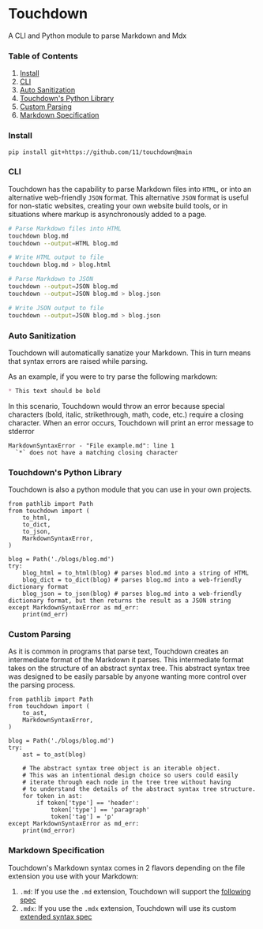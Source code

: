 # Touchdown

A CLI and Python module to parse Markdown and Mdx

### Table of Contents
1. [Install](#install)
2. [CLI](#cli)
3. [Auto Sanitization](#auto-sanitization)
4. [Touchdown's Python Library](#touchdowns-python-library)
5. [Custom Parsing](#custom-parsing)
6. [Markdown Specification](#markdown-specification)


### Install
```
pip install git+https://github.com/11/touchdown@main
```

### CLI 
Touchdown has the capability to parse Markdown files into `HTML`, or into an alternative web-friendly `JSON` format. This alternative `JSON` format is useful for non-static websites, creating your own website build tools, or in situations where markup is asynchronously added to a page.

```bash
# Parse Markdown files into HTML
touchdown blog.md
touchdown --output=HTML blog.md

# Write HTML output to file
touchdown blog.md > blog.html

# Parse Markdown to JSON
touchdown --output=JSON blog.md 
touchdown --output=JSON blog.md > blog.json

# Write JSON output to file
touchdown --output=JSON blog.md > blog.json
```

### Auto Sanitization
Touchdown will automatically sanatize your Markdown. This in turn means that syntax errors are raised while parsing. 

As an example, if you were to try parse the following markdown:
```markdown
* This text should be bold
```

In this scenario, Touchdown would throw an error because special characters (bold, italic, strikethrough, math, code, etc.) require a closing character. When an error occurs, Touchdown will print an error message to stderror
```
MarkdownSyntaxError - "File example.md": line 1
  `*` does not have a matching closing character
```

### Touchdown's Python Library
Touchdown is also a python module that you can use in your own projects.
```python3
from pathlib import Path
from touchdown import (
    to_html, 
    to_dict, 
    to_json,
    MarkdownSyntaxError,
)

blog = Path('./blogs/blog.md')
try:
    blog_html = to_html(blog) # parses blod.md into a string of HTML
    blog_dict = to_dict(blog) # parses blog.md into a web-friendly dictionary format
    blog_json = to_json(blog) # parses blog.md into a web-friendly dictionary format, but then returns the result as a JSON string
except MarkdownSyntaxError as md_err:
    print(md_err)
```

### Custom Parsing
As it is common in programs that parse text, Touchdown creates an intermediate format of the Markdown it parses. This intermediate format takes on the structure of an abstract syntax tree. This abstract syntax tree was designed to be easily parsable by anyone wanting more control over the parsing process. 

```python3
from pathlib import Path
from touchdown import (
    to_ast,
    MarkdownSyntaxError,
)

blog = Path('./blogs/blog.md')
try:
    ast = to_ast(blog)
    
    # The abstract syntax tree object is an iterable object.
    # This was an intentional design choice so users could easily 
    # iterate through each node in the tree tree without having 
    # to understand the details of the abstract syntax tree structure.
    for token in ast:
        if token['type'] == 'header':
            token['type'] == 'paragraph'
            token['tag'] = 'p'
except MarkdownSyntaxError as md_err:
    print(md_error)
```

### Markdown Specification
Touchdown's Markdown syntax comes in 2 flavors depending on the file extension you use with your Markdown:
1. `.md`: If you use the `.md` extension, Touchdown will support the [following spec](https://github.com/11/touchdown/link-to-md-spec.md)
2. `.mdx`: If you use the `.mdx` extension, Touchdown will use its custom [extended syntax spec](https://github.com/11/touchdown/link-to-mdx-spec.md)

